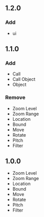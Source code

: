 ## 1.2.0
### Add
- ui

## 1.1.0
### Add
- Call
- Call Object
- Object

### Remove
- Zoom Level
- Zoom Range
- Location
- Bound
- Move
- Rotate
- Pitch
- Filter

## 1.0.0
- Zoom Level
- Zoom Range
- Location
- Bound
- Move
- Rotate
- Pitch
- Filter
